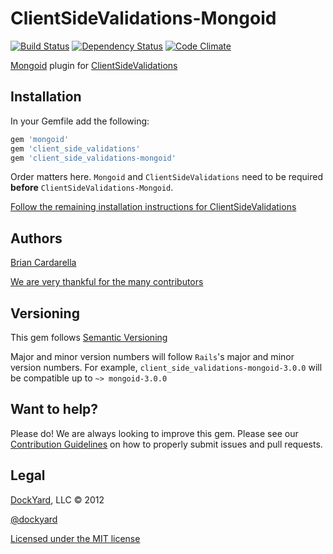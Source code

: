 # ClientSideValidations-Mongoid #

[![Build Status](https://secure.travis-ci.org/dockyard/client_side_validations-mongoid.png?branch=master)](http://travis-ci.org/dockyard/client_side_validations-mongoid)
[![Dependency Status](https://gemnasium.com/dockyard/client_side_validations-mongoid.png?travis)](https://gemnasium.com/dockyard/client_side_validations-mongoid)
[![Code Climate](https://codeclimate.com/badge.png)](https://codeclimate.com/github/dockyard/client_side_validations-mongoid)

[Mongoid](https://github.com/mongoid/mongoid) plugin for [ClientSideValidations](https://github.com/bcardarella/client_side_validations)

## Installation ##

In your Gemfile add the following:

```ruby
gem 'mongoid'
gem 'client_side_validations'
gem 'client_side_validations-mongoid'
```

Order matters here. `Mongoid` and `ClientSideValidations` need to be
required **before** `ClientSideValidations-Mongoid`.

[Follow the remaining installation instructions for ClientSideValidations](https://github.com/bcardarella/client_side_validations/README.markdown)

## Authors ##

[Brian Cardarella](http://twitter.com/bcardarella)

[We are very thankful for the many contributors](https://github.com/dockyard/client_side_validations-mongoid/graphs/contributors)

## Versioning ##

This gem follows [Semantic Versioning](http://semver.org)

Major and minor version numbers will follow `Rails`'s major and
minor version numbers. For example,
`client_side_validations-mongoid-3.0.0` will be compatible up to 
`~> mongoid-3.0.0`

## Want to help? ##

Please do! We are always looking to improve this gem. Please see our
[Contribution Guidelines](https://github.com/dockyard/client_side_validations-mongoid/blob/master/CONTRIBUTING.md)
on how to properly submit issues and pull requests.

## Legal ##

[DockYard](http://dockyard.com), LLC &copy; 2012

[@dockyard](http://twitter.com/dockyard)

[Licensed under the MIT license](http://www.opensource.org/licenses/mit-license.php)
